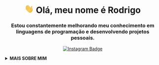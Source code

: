<h1 align="center">
  <img src="https://raw.githubusercontent.com/rodriaum/rodriaum/master/assets/wave.gif" width="30px" alt="Wave"> 
  Olá, meu nome é Rodrigo
</h1>

<h3 align="center">
  Estou constantemente melhorando meu conhecimento em linguagens de programação e desenvolvendo projetos pessoais.
</h3>

<p align="center">
  <!-- Instagram -->
  <a href="https://instagram.com/rodriaum/" target="_blank">
    <img src="https://img.shields.io/badge/-rodriaum-E1306C?style=for-the-badge&logo=Instagram&logoColor=white" alt="Instagram Badge">
  </a>
</p>

<details>
  <summary><strong>MAIS SOBRE MIM</strong></summary>

  <p align="center">
    <img src="https://github-readme-stats.vercel.app/api?username=rodriaum&show_icons=true&theme=ocean_dark&hide_border=true&line_height=25" alt="Rodrigo Ferreira's GitHub Stats">
  </p>
  <p align="center">
    <a href="https://discord.com/users/1065788770739294289" target="_blank">
      <img src="https://lanyard.cnrad.dev/api/1065788770739294289?theme=dark&bg=151a28&borderRadius=&showDisplayName=false" alt="Discord Presence">
    </a>
  </p>

  ## 🛠 Habilidades

  <p align="center">
    <img src="https://img.shields.io/badge/C%23-239120?style=for-the-badge&logo=c-sharp&logoColor=white" alt="C#">
    <img src="https://img.shields.io/badge/Java-ED8B00?style=for-the-badge&logo=java&logoColor=white" alt="Java">
    <img src="https://img.shields.io/badge/MySQL-4479A1?style=for-the-badge&logo=mysql&logoColor=white" alt="MySQL">
    <img src="https://img.shields.io/badge/MongoDB-4EA94B?style=for-the-badge&logo=mongodb&logoColor=white" alt="MongoDB">
    <img src="https://img.shields.io/badge/Redis-DC382D?style=for-the-badge&logo=redis&logoColor=white" alt="Redis">
  </p>

  <p align="center">
    <img src="https://media.giphy.com/media/RhwkGhrlj3NVSOxWSN/giphy.gif" height="30" alt="Hello Gif"> 
    <em>
      <b>Visite o meu perfil 
        <a href="https://gitprofilee.netlify.app/user?id=rodriaum" target="_blank"><strong>aqui!</strong></a> 
        Fique à vontade para explorá-lo. 😉
      </b>
    </em>
  </p>
</details>
